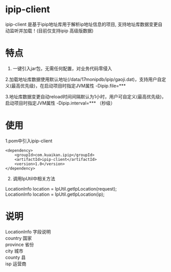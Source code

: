 # ipip-client

ipip-client 是基于ipip地址库用于解析ip地址信息的项目, 支持地址库数据变更自动监听并加载！(目前仅支持ipip 高级版数据)

# 特点

1. 一键引入jar包，无需任何配置，对业务代码零侵入  

2.加载地址库数据使用默认地址(/data/17monipdb/ipip/gaoji.dat)，支持用户自定义(最高优先级)，在启动项目时指定JVM属性 -Dipip.file=***  

3.地址库数据变更自动reload时间间隔默认为1小时，用户可自定义(最高优先级)，启动项目时指定JVM属性 -Dipip.interval=*** （秒级）

# 使用
1.pom中引入ipip-client   
```
<dependency>
    <groupId>com.kuaikan.ipip</groupId>
    <artifactId>ipip-client</artifactId>
    <version>1.0</version>
</dependency>
```

2. 调用IpUtil中相关方法  

LocationInfo location = IpUtil.getIpLocation(request);  
LocationInfo location = IpUtil.getIpLocation(ip);

# 说明
LocationInfo 字段说明  
country 国家  
province 省份  
city 城市  
county 县  
isp 运营商  
